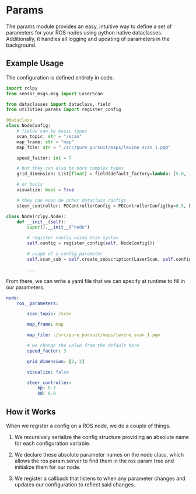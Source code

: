 # Params

The params module provides an easy, intuitive way to define a set of parameters for your ROS nodes using python native dataclasses. Additionally, it handles all logging and updating of parameters in the background.

## Example Usage

The configuration is defined entirely in code.

```python
import rclpy
from sensor_msgs.msg import LaserScan

from dataclasses import dataclass, field
from utilities.params import register_config

@dataclass
class NodeConfig:
    # fields can be basic types
    scan_topic: str = "/scan"
    map_frame: str = "map"
    map_file: str = "./src/pure_pursuit/maps/levine_scan_1.pgm"

    speed_factor: int = 7

    # but they can also be more complex types
    grid_dimension: List[float] = field(default_factory=lambda: [5.0, 10.0])

    # or bools
    visualize: bool = True

    # they can even be other dataclass configs
    steer_controller: PDControllerConfig = PDControllerConfig(kp=0.5, kd=0)

class Node(rclpy.Node):
    def __init__(self):
        super().__init__("node")

        # register config using this syntax
        self.config = register_config(self, NodeConfig())

        # usage of a config parameter
        self.scan_sub = self.create_subscription(LaserScan, self.config.scan_topic, self.scan_callback, 10)

        ...
```

From there, we can write a yaml file that we can specify at runtime to fill in our parameters.

```yaml
node:
    ros__parameters:

        scan_topic: /scan

        map_frame: map

        map_file: ./src/pure_pursuit/maps/levine_scan_1.pgm

        # we change the value from the default here
        speed_factor: 3

        grid_dimension: [2, 2]

        visualize: false

        steer_controller:
            kp: 0.7
            kd: 0.0
```

## How it Works

When we register a config on a ROS node, we do a couple of things.

1. We recursively serialize the config structure providing an absolute name for each configuration variable.

2. We declare these absolute parameter names on the node class, which allows the ros param server to find them in the ros param tree and initialize them for our node.

3. We register a callback that listens to when any parameter changes and updates our configuration to reflect said changes.
